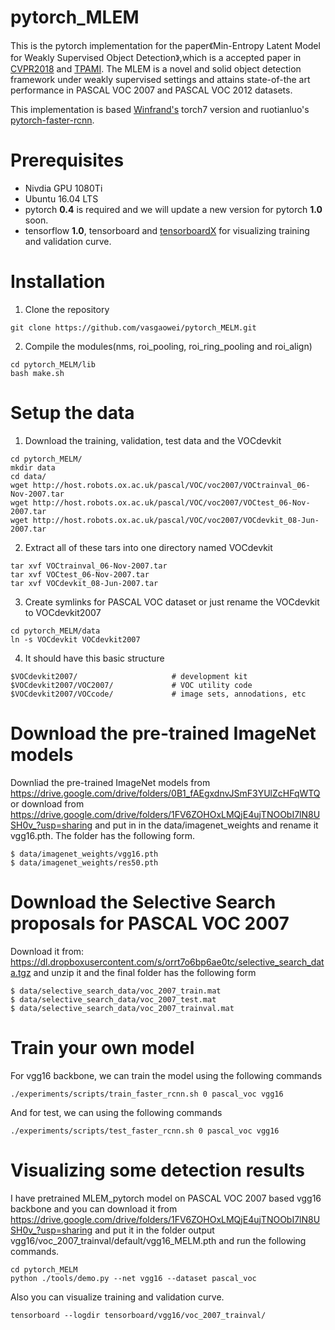 # pytorch_MLEM

This is the pytorch implementation for the paper《Min-Entropy Latent Model for Weakly Supervised Object Detection》,which is a accepted paper in [CVPR2018](http://openaccess.thecvf.com/content_cvpr_2018/papers/Wan_Min-Entropy_Latent_Model_CVPR_2018_paper.pdf) and [TPAMI](https://ieeexplore.ieee.org/document/8640243). The MLEM is a novel and solid object detection framework under weakly supervised settings and attains state-of-the art performance in PASCAL VOC 2007 and PASCAL VOC 2012 datasets.

This implementation is based [Winfrand's](https://github.com/Winfrand/MELM) torch7 version and ruotianluo's [pytorch-faster-rcnn](https://github.com/ruotianluo/pytorch-faster-rcnn).
# Prerequisites
* Nivdia GPU 1080Ti
* Ubuntu 16.04 LTS
* pytorch **0.4** is required and we will update a new version for pytorch **1.0** soon. 
* tensorflow **1.0**, tensorboard and [tensorboardX](https://github.com/lanpa/tensorboardX) for visualizing training and    validation curve.

# Installation
1. Clone the repository
  ```Shell
  git clone https://github.com/vasgaowei/pytorch_MELM.git
  ```
2. Compile the modules(nms, roi_pooling, roi_ring_pooling and roi_align)
  ```
  cd pytorch_MELM/lib
  bash make.sh
  ```
# Setup the data

1. Download the training, validation, test data and the VOCdevkit
  ```
  cd pytorch_MELM/
  mkdir data
  cd data/
  wget http://host.robots.ox.ac.uk/pascal/VOC/voc2007/VOCtrainval_06-Nov-2007.tar
  wget http://host.robots.ox.ac.uk/pascal/VOC/voc2007/VOCtest_06-Nov-2007.tar
  wget http://host.robots.ox.ac.uk/pascal/VOC/voc2007/VOCdevkit_08-Jun-2007.tar
  ```
2. Extract all of these tars into one directory named VOCdevkit
  ```
  tar xvf VOCtrainval_06-Nov-2007.tar
  tar xvf VOCtest_06-Nov-2007.tar
  tar xvf VOCdevkit_08-Jun-2007.tar
  ```
3. Create symlinks for PASCAL VOC dataset or just rename the VOCdevkit to VOCdevkit2007
  ```
  cd pytorch_MELM/data
  ln -s VOCdevkit VOCdevkit2007
  ```
4. It should have this basic structure
  ```
  $VOCdevkit2007/                     # development kit
  $VOCdevkit2007/VOC2007/             # VOC utility code
  $VOCdevkit2007/VOCcode/             # image sets, annodations, etc
  ```
# Download the pre-trained ImageNet models
  Downliad the pre-trained ImageNet models from https://drive.google.com/drive/folders/0B1_fAEgxdnvJSmF3YUlZcHFqWTQ
  or download from  https://drive.google.com/drive/folders/1FV6ZOHOxLMQjE4ujTNOObI7lN8USH0v_?usp=sharing and put in in the     data/imagenet_weights and rename it vgg16.pth. The folder has the following form.
  ```
  $ data/imagenet_weights/vgg16.pth
  $ data/imagenet_weights/res50.pth
  ```
# Download the Selective Search proposals for PASCAL VOC 2007
  Download it from: https://dl.dropboxusercontent.com/s/orrt7o6bp6ae0tc/selective_search_data.tgz
  and unzip it and the final folder has the following form
  ```
  $ data/selective_search_data/voc_2007_train.mat
  $ data/selective_search_data/voc_2007_test.mat
  $ data/selective_search_data/voc_2007_trainval.mat
  ```
# Train your own model
  For vgg16 backbone, we can train the model using the following commands
  ```
  ./experiments/scripts/train_faster_rcnn.sh 0 pascal_voc vgg16
  ```
  And for test, we can using the following commands
  ```
  ./experiments/scripts/test_faster_rcnn.sh 0 pascal_voc vgg16
  ```
# Visualizing some detection results
  I have pretrained MLEM_pytorch model on PASCAL VOC 2007 based vgg16 backbone and you can download it from              https://drive.google.com/drive/folders/1FV6ZOHOxLMQjE4ujTNOObI7lN8USH0v_?usp=sharing and put it in the
  folder output vgg16/voc_2007_trainval/default/vgg16_MELM.pth and run the following commands.
  ```
  cd pytorch_MELM
  python ./tools/demo.py --net vgg16 --dataset pascal_voc
  ```
  Also you can visualize training and validation curve.
  ```
  tensorboard --logdir tensorboard/vgg16/voc_2007_trainval/
  ```
  
